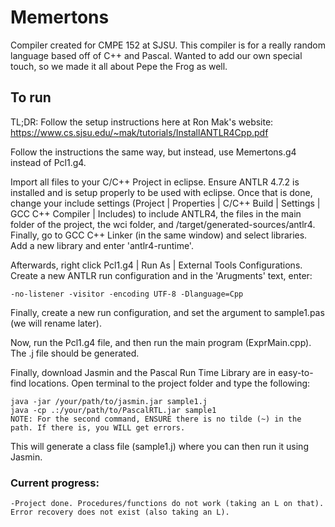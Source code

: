 # Memertons
Compiler created for CMPE 152 at SJSU. This compiler is for a really random language based off of C++ and Pascal. Wanted to add our own special touch, so we made it all about Pepe the Frog as well. 

## To run
TL;DR: Follow the setup instructions here at Ron Mak's website: https://www.cs.sjsu.edu/~mak/tutorials/InstallANTLR4Cpp.pdf

Follow the instructions the same way, but instead, use Memertons.g4 instead of Pcl1.g4.

Import all files to your C/C++ Project in eclipse. Ensure ANTLR 4.7.2 is installed and is setup properly to be used with eclipse. Once that is done, change your include settings (Project | Properties | C/C++ Build | Settings | GCC C++ Compiler | Includes) to include ANTLR4, the files in the main folder of the project, the wci folder, and /target/generated-sources/antlr4. Finally, go to GCC C++ Linker (in the same window) and select libraries. Add a new library and enter 'antlr4-runtime'. 

Afterwards, right click Pcl1.g4 | Run As | External Tools Configurations. Create a new ANTLR run configuration and in the 'Arugments' text, enter: 
```
-no-listener -visitor -encoding UTF-8 -Dlanguage=Cpp
```
Finally, create a new run configuration, and set the argument to sample1.pas (we will rename later). 

Now, run the Pcl1.g4 file, and then run the main program (ExprMain.cpp). The .j file should be generated. 

Finally, download Jasmin and the Pascal Run Time Library are in easy-to-find locations. Open terminal to the project folder and type the following: 

```
java -jar /your/path/to/jasmin.jar sample1.j
java -cp .:/your/path/to/PascalRTL.jar sample1
NOTE: For the second command, ENSURE there is no tilde (~) in the path. If there is, you WILL get errors. 
```
This will generate a class file (sample1.j) where you can then run it using Jasmin. 
### Current progress:
```
-Project done. Procedures/functions do not work (taking an L on that). Error recovery does not exist (also taking an L).
```
